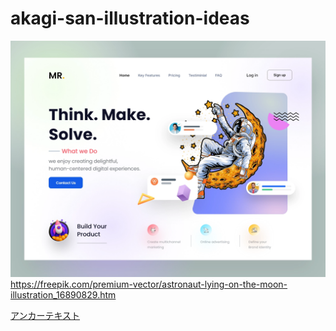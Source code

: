 # akagi-san-illustration-ideas

![](./images/astronaut-lying-on-the-moon.png)
https://freepik.com/premium-vector/astronaut-lying-on-the-moon-illustration_16890829.htm

<a href="https://freepik.com/premium-vector/astronaut-lying-on-the-moon-illustration_16890829.htm" target="_blank">アンカーテキスト</a>
